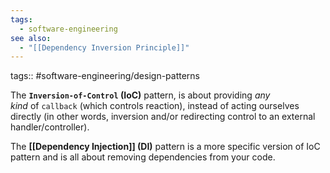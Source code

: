 ```yaml
---
tags:
  - software-engineering
see also:
  - "[[Dependency Inversion Principle]]"
---
```

tags:: #software-engineering/design-patterns

The **`Inversion-of-Control` (IoC)** pattern, is about providing *any kind* of `callback` (which controls reaction), instead of acting ourselves directly (in other words, inversion and/or redirecting control to an external handler/controller).

The **[[Dependency Injection]] (DI)** pattern is a more specific version of IoC pattern and is all about removing dependencies from your code.
